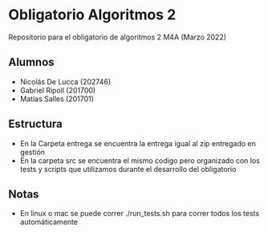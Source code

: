 # Obligatorio Algoritmos 2
Repositorio para el obligatorio de algoritmos 2 M4A (Marzo 2022)

## Alumnos
- Nicolás De Lucca (202746)
- Gabriel Ripoll (201700)
- Matías Salles (201701)

## Estructura
- En la Carpeta entrega se encuentra la entrega igual al zip entregado en gestión
- En la carpeta src se encuentra el mismo codigo pero organizado con los tests y scripts que utilizamos durante el desarrollo del obligatorio

## Notas
- En linux o mac se puede correr ./run_tests.sh para correr todos los tests automáticamente


